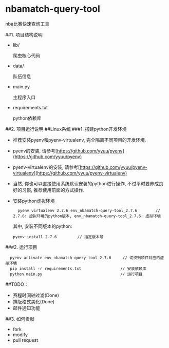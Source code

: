 # nbamatch-query-tool
nba比赛快速查询工具

##1. 项目结构说明
- lib/

	爬虫核心代码
- data/

	队伍信息
- main.py

	主程序入口
- requirements.txt

	python依赖库


##2. 项目运行说明
##Linux系统
###1. 搭建python开发环境
- 推荐安装pyenv和pyenv-virtualenv, 完全隔离不同项目的开发环境.
- pyenv的安装, 请参考[https://github.com/yyuu/pyenv](https://github.com/yyuu/pyenv)
- pyenv-virtualenv的安装, 请参考[https://github.com/yyuu/pyenv-virtualenv](https://github.com/yyuu/pyenv-virtualenv)
- 当然, 你也可以直接使用系统默认安装的python进行操作, 不过平时要养成良好的习惯, 推荐使用前面的方式操作.
- 安装python虚拟环境

  		pyenv virtualenv 2.7.6 env_nbamatch-query-tool_2.7.6        // 2.7.6: 虚拟环境的python版本, env_nbamatch-query-tool_2.7.6: 虚拟环境

  其中, 安装不同版本的python:

	  pyenv install 2.7.6         // 指定版本号

###2. 运行项目

      pyenv activate env_nbamatch-query-tool_2.7.6     // 切换到项目对应的虚拟环境
      pip install -r requirements.txt                 // 安装依赖库
      python main.py                                  // 运行项目

##TODO：
- 赛程时间轴过滤(Done)
- 排版格式美化(Done)
- 邮件通知功能

##3. 如何贡献
- fork
- modify
- pull request
